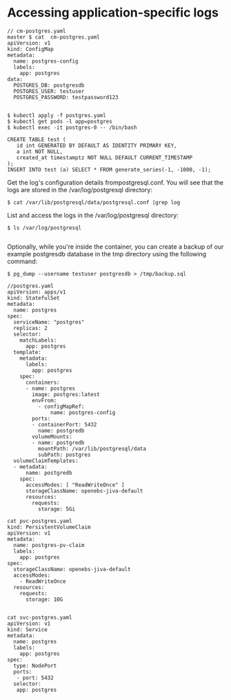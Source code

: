 
# Accessing application-specific logs


```
// cm-postgres.yaml 
master $ cat  cm-postgres.yaml
apiVersion: v1
kind: ConfigMap
metadata:
  name: postgres-config
  labels:
    app: postgres
data:
  POSTGRES_DB: postgresdb
  POSTGRES_USER: testuser
  POSTGRES_PASSWORD: testpassword123


```

```
$ kubectl apply -f postgres.yaml
$ kubectl get pods -l app=postgres
$ kubectl exec -it postgres-0 -- /bin/bash

```

```
CREATE TABLE test (
   id int GENERATED BY DEFAULT AS IDENTITY PRIMARY KEY,
   a int NOT NULL,
   created_at timestamptz NOT NULL DEFAULT CURRENT_TIMESTAMP
);
INSERT INTO test (a) SELECT * FROM generate_series(-1, -1000, -1);

```

Get the log's configuration details frompostgresql.conf. You will see that the logs are stored in the /var/log/postgresql directory:

```
$ cat /var/lib/postgresql/data/postgresql.conf |grep log

```
List and access the logs in the /var/log/postgresql directory:

```
$ ls /var/log/postgresql


```
Optionally, while you're inside the container, you can create a backup of our example postgresdb database in the tmp directory using the following command:

```
$ pg_dump --username testuser postgresdb > /tmp/backup.sql

```
```
//postgres.yaml
apiVersion: apps/v1
kind: StatefulSet
metadata:
  name: postgres
spec:
  serviceName: "postgres"
  replicas: 2
  selector:
    matchLabels:
      app: postgres
  template:
    metadata:
      labels:
        app: postgres
    spec:
      containers:
      - name: postgres
        image: postgres:latest
        envFrom:
          - configMapRef:
              name: postgres-config
        ports:
        - containerPort: 5432
          name: postgredb
        volumeMounts:
        - name: postgredb
          mountPath: /var/lib/postgresql/data
          subPath: postgres
  volumeClaimTemplates:
  - metadata:
      name: postgredb
    spec:
      accessModes: [ "ReadWriteOnce" ]
      storageClassName: openebs-jiva-default
      resources:
        requests:
          storage: 5Gi

```

```
cat pvc-postgres.yaml
kind: PersistentVolumeClaim
apiVersion: v1
metadata:
  name: postgres-pv-claim
  labels:
    app: postgres
spec:
  storageClassName: openebs-jiva-default
  accessModes:
    - ReadWriteOnce
  resources:
    requests:
      storage: 10G

```

```

cat svc-postgres.yaml
apiVersion: v1
kind: Service
metadata:
  name: postgres
  labels:
    app: postgres
spec:
  type: NodePort
  ports:
   - port: 5432
  selector:
   app: postgres



```

